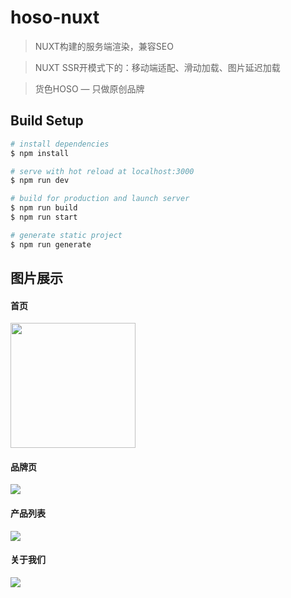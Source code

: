 # hoso-nuxt

> NUXT构建的服务端渲染，兼容SEO

> NUXT SSR开模式下的：移动端适配、滑动加载、图片延迟加载

> 货色HOSO — 只做原创品牌

## Build Setup

```bash
# install dependencies
$ npm install

# serve with hot reload at localhost:3000
$ npm run dev

# build for production and launch server
$ npm run build
$ npm run start

# generate static project
$ npm run generate
```

## 图片展示
#### 首页
<img src=“https://cdn.u1.huluxia.com/g3/M01/41/26/wKgBOV6azoiADGu1AAmcwiagPD4847.png” width="200">

#### 品牌页
![](https://cdn.u1.huluxia.com/g3/M01/41/27/wKgBOV6azrOAYHOkAAOZAZoOPxY946.png)

#### 产品列表
![](https://cdn.u1.huluxia.com/g3/M01/41/27/wKgBOV6aztCAC11iAAorooQOCmE544.png)

#### 关于我们
![](https://cdn.u1.huluxia.com/g3/M03/41/28/wKgBOV6azuCAYabJAADodwgLdew231.png)
